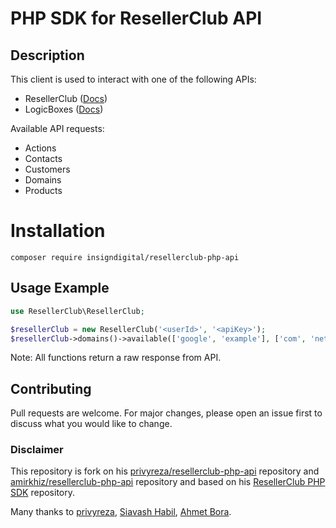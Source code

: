 # PHP SDK for ResellerClub API

## Description
This client is used to interact with one of the following APIs:
 * ResellerClub ([Docs](https://resellerclub.webpropanel.com/kb/answer/751))
 * LogicBoxes ([Docs](https://manage.logicboxes.com/kb/node/751))
 
Available API requests: 
* Actions
* Contacts
* Customers
* Domains
* Products

# Installation
```
composer require insigndigital/resellerclub-php-api
```

## Usage Example
```php
use ResellerClub\ResellerClub;

$resellerClub = new ResellerClub('<userId>', '<apiKey>');
$resellerClub->domains()->available(['google', 'example'], ['com', 'net']);
```
Note: All functions return a raw response from API.

## Contributing
Pull requests are welcome. For major changes, please open an issue first to discuss what you would like to change.

### Disclaimer
This repository is fork on his [privyreza/resellerclub-php-api](https://github.com/privyreza/resellerclub-php-api) repository and [amirkhiz/resellerclub-php-api](https://github.com/amirkhiz/resellerclub-php-api) repository and based on his [ResellerClub PHP SDK](https://github.com/afbora/resellerclub-php-sdk "ResellerClub PHP SDK") repository.

Many thanks to [privyreza](https://github.com/privyreza "privyreza"), [Siavash Habil](https://github.com/amirkhiz "Siavash Habil"), [Ahmet Bora](https://github.com/afbora "Ahmet Bora").